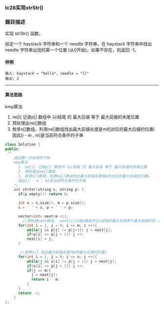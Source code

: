 ### lc28实现strStr()

### 题目描述
实现 strStr() 函数。

给定一个 haystack 字符串和一个 needle 字符串，在 haystack 字符串中找出 needle 字符串出现的第一个位置 (从0开始)。如果不存在，则返回  -1。

#### 样例

```
输入: haystack = "hello", needle = "ll"
输出: 2
```

----------

#### 算法思路
kmp算法
1. ne[i] 记录p[] 数组中 以i结尾 的 最大后缀 等于 最大前缀的末尾位置
2. 预处理出ne[]数组
3. 枚举s[]数组，利用ne[]数组找出最大前缀长度是m的对应的最大后缀的位置i  因此[i - m , m]是当前符合条件的子串
   


```c++
class Solution {
public:
 /*
    返回第一次出现的下标
    kmp算法
      1. ne[i] 记录p[] 数组中 以i结尾 的 最大后缀 等于 最大前缀的末尾位置
      2. 预处理出ne[]数组
      3. 枚举s[]数组，利用ne[]数组找出最大前缀长度是m的对应的最大后缀的位置i 
      因此[i - m , m]是当前符合条件的子串
    */
    int strStr(string s, string p) {
      if(p.empty()) return 0;

      int n = s.size(), m = p.size();
      s = ' ' + s, p = ' ' + p;

      vector<int> next(m +1);
        //预处理next数组， next[i]记录p数组中以i结尾的最大后缀等于最大前缀时的 最大前缀的末尾位置
      for(int i = 2, j = 0; i <= m; i ++){
          while(j && p[i] != p[j+1]) j = next[j];
          if(p[i] == p[j + 1]) j ++;
          next[i] = j;
      }

       //枚举s[] 找出最大前缀长度为m的最大后缀的位置i 
      for(int i = 1, j = 0; i <= n; i ++){
          while(j && s[i] != p[j + 1]) j = next[j];
          if(s[i] == p[j + 1]) j ++;
          if(j == m){
            j = next[j];
            return i - m;
          }
      }
      return -1;
    }
};
```